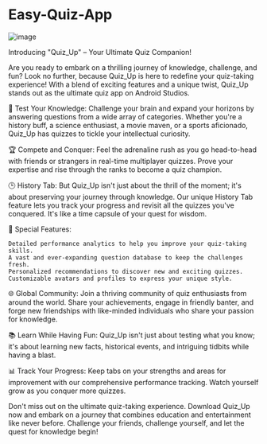 # Easy-Quiz-App

![image](https://user-images.githubusercontent.com/108933534/215812414-8ffb0156-8332-4779-8fb3-adb1594107c3.png)

Introducing "Quiz_Up" – Your Ultimate Quiz Companion!

Are you ready to embark on a thrilling journey of knowledge, challenge, and fun? Look no further, because Quiz_Up is here to redefine your quiz-taking experience! With a blend of exciting features and a unique twist, Quiz_Up stands out as the ultimate quiz app on Android Studios.

🧠 Test Your Knowledge:
Challenge your brain and expand your horizons by answering questions from a wide array of categories. Whether you're a history buff, a science enthusiast, a movie maven, or a sports aficionado, Quiz_Up has quizzes to tickle your intellectual curiosity.

🏆 Compete and Conquer:
Feel the adrenaline rush as you go head-to-head with friends or strangers in real-time multiplayer quizzes. Prove your expertise and rise through the ranks to become a quiz champion.

🕒 History Tab:
But Quiz_Up isn't just about the thrill of the moment; it's about preserving your journey through knowledge. Our unique History Tab feature lets you track your progress and revisit all the quizzes you've conquered. It's like a time capsule of your quest for wisdom.

🌟 Special Features:

    Detailed performance analytics to help you improve your quiz-taking skills.
    A vast and ever-expanding question database to keep the challenges fresh.
    Personalized recommendations to discover new and exciting quizzes.
    Customizable avatars and profiles to express your unique style.

🌐 Global Community:
Join a thriving community of quiz enthusiasts from around the world. Share your achievements, engage in friendly banter, and forge new friendships with like-minded individuals who share your passion for knowledge.

📚 Learn While Having Fun:
Quiz_Up isn't just about testing what you know; it's about learning new facts, historical events, and intriguing tidbits while having a blast.

📊 Track Your Progress:
Keep tabs on your strengths and areas for improvement with our comprehensive performance tracking. Watch yourself grow as you conquer more quizzes.

Don't miss out on the ultimate quiz-taking experience. Download Quiz_Up now and embark on a journey that combines education and entertainment like never before. Challenge your friends, challenge yourself, and let the quest for knowledge begin!


